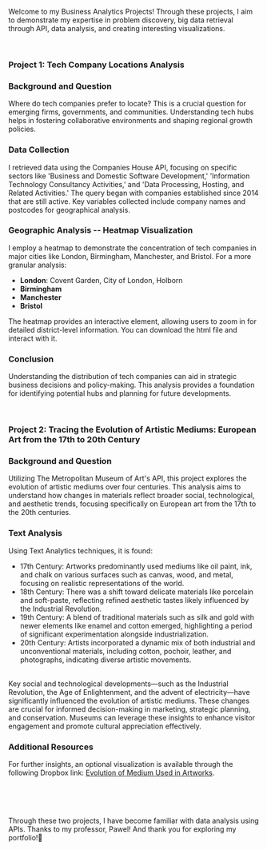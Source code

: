 Welcome to my Business Analytics Projects! Through these projects, I aim to demonstrate my expertise in problem discovery, big data retrieval through API, data analysis, and creating interesting visualizations.
<br>


<br>

### Project 1: Tech Company Locations Analysis

### Background and Question
Where do tech companies prefer to locate? This is a crucial question for emerging firms, governments, and communities. Understanding tech hubs helps in fostering collaborative environments and shaping regional growth policies.

### Data Collection
I retrieved data using the Companies House API, focusing on specific sectors like 'Business and Domestic Software Development,' 'Information Technology Consultancy Activities,' and 'Data Processing, Hosting, and Related Activities.' The query began with companies established since 2014 that are still active. Key variables collected include company names and postcodes for geographical analysis.

### Geographic Analysis -- Heatmap Visualization

I employ a heatmap to demonstrate the concentration of tech companies in major cities like London, Birmingham, Manchester, and Bristol. For a more granular analysis:

- **London**: Covent Garden, City of London, Holborn
- **Birmingham**
- **Manchester**
- **Bristol**

The heatmap provides an interactive element, allowing users to zoom in for detailed district-level information. You can download the html file and interact with it.

### Conclusion
Understanding the distribution of tech companies can aid in strategic business decisions and policy-making. This analysis provides a foundation for identifying potential hubs and planning for future developments.

<br>

### Project 2: Tracing the Evolution of Artistic Mediums: European Art from the 17th to 20th Century

### Background and Question
Utilizing The Metropolitan Museum of Art's API, this project explores the evolution of artistic mediums over four centuries. This analysis aims to understand how changes in materials reflect broader social, technological, and aesthetic trends, focusing specifically on European art from the 17th to the 20th centuries.

### Text Analysis
Using Text Analytics techniques, it is found: 
- 17th Century: Artworks predominantly used mediums like oil paint, ink, and chalk on various surfaces such as canvas, wood, and metal, focusing on realistic representations of the world.
- 18th Century: There was a shift toward delicate materials like porcelain and soft-paste, reflecting refined aesthetic tastes likely influenced by the Industrial Revolution.
- 19th Century: A blend of traditional materials such as silk and gold with newer elements like enamel and cotton emerged, highlighting a period of significant experimentation alongside industrialization.
- 20th Century: Artists incorporated a dynamic mix of both industrial and unconventional materials, including cotton, pochoir, leather, and photographs, indicating diverse artistic movements.

<br>
Key social and technological developments—such as the Industrial Revolution, the Age of Enlightenment, and the advent of electricity—have significantly influenced the evolution of artistic mediums. These changes are crucial for informed decision-making in marketing, strategic planning, and conservation. Museums can leverage these insights to enhance visitor engagement and promote cultural appreciation effectively.

### Additional Resources
For further insights, an optional visualization is available through the following Dropbox link: [Evolution of Medium Used in Artworks](https://www.dropbox.com/scl/fi/cjtof8vzet2g0rpae4p5x/evolution-of-medium-used-in-artworks.png?rlkey=vcmj1gcq5dg6v2mqc9izejhe2&e=1&dl=0).


<br>
<br>
<br>


Through these two projects, I have become familiar with data analysis using APIs. Thanks to my professor, Pawel! And thank you for exploring my portfolio!🥂
